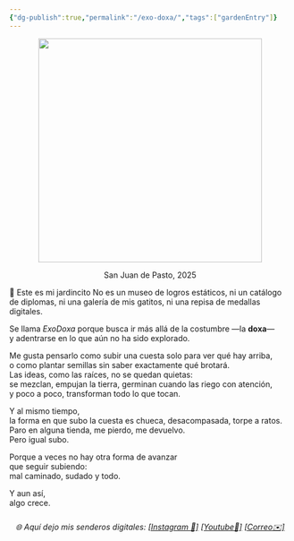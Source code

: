 ```yaml
---
{"dg-publish":true,"permalink":"/exo-doxa/","tags":["gardenEntry"]}
---
```


<div style="text-align: center;">
  <img src="Galeras 1.jpg" width="400">
</div>
<div style="text-align: center;">
  <p>San Juan de Pasto, 2025 </p>
</div>
🌱 Este es mi jardincito
No es un museo de logros estáticos,  
ni un catálogo de diplomas,  
ni una galería de mis gatitos,  
ni una repisa de medallas digitales.

Se llama _ExoDoxa_ porque busca ir más allá de la costumbre —la **doxa**—  
y adentrarse en lo que aún no ha sido explorado.

Me gusta pensarlo como subir una cuesta solo para ver qué hay arriba,  
o como plantar semillas sin saber exactamente qué brotará.  
Las ideas, como las raíces, no se quedan quietas:  
se mezclan, empujan la tierra, germinan cuando las riego con atención,  
y poco a poco, transforman todo lo que tocan.

Y al mismo tiempo,  
la forma en que subo la cuesta es chueca, desacompasada, torpe a ratos.  
Paro en alguna tienda, me pierdo, me devuelvo.  
Pero igual subo.

Porque a veces no hay otra forma de avanzar  
que seguir subiendo:  
mal caminado, sudado y todo.

Y aun así,  
algo crece.

<div style="text-align: center; font-style: italic; margin-top: 25px;">
  🌐 Aquí dejo mis senderos digitales:  
  <a href="https://www.instagram.com/exodoxa/" target="_blank">[Instagram 📸]</a>  
  <a href="https://www.youtube.com/@Exodoxa" target="_blank">[Youtube🎥]</a>  
  <a href="mailto:tucorreo@ejemplo.com">[Correo✉️]</a>  
</div>
